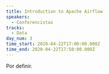 ```yaml
---
title: Introduction to Apache Airflow
speakers:
  - Conferencistas
tracks:
  - Data
day_num: 3
time_start: 2020-04-22T17:00:00.000Z
time_end: 2020-04-22T17:50:00.000Z
---
```

Por definir.